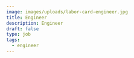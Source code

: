 ```yaml
---
image: images/uploads/labor-card-engineer.jpg
title: Engineer
description: Engineer
draft: false
type: job
tags:
  - engineer
---
```

